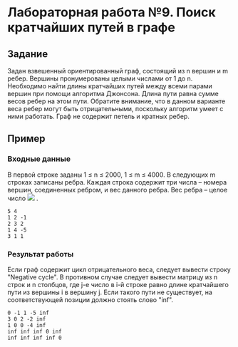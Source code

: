 # Лабораторная работа №9. Поиск кратчайших путей в графе #
## Задание ##
Задан взвешенный ориентированный граф, состоящий из n вершин и m ребер. Вершины пронумерованы целыми числами от 1 до n.
Необходимо найти длины кратчайших путей между всеми парами вершин при помощи алгоритма Джонсона. Длина пути равна сумме весов ребер на этом пути.
Обратите внимание, что в данном варианте веса ребер могут быть отрицательными, поскольку алгоритм умеет с ними работать. Граф не содержит петель и кратных ребер.
## Пример ##
### Входные данные ###
В первой строке заданы 1 ≤ n ≤ 2000, 1 ≤ m ≤ 4000. В следующих m строках записаны ребра. Каждая строка содержит три числа – номера вершин, соединенных ребром,
и вес данного ребра. Вес ребра – целое число <img src="https://render.githubusercontent.com/render/math?math=\pm 10^9"> .

```
5 4
1 2 -1
2 3 2
1 4 -5
3 1 1
```

### Результат работы ###
Если граф содержит цикл отрицательного веса, следует вывести строку "Negative cycle". В противном случае следует вывести матрицу из n строк и n столбцов,
где j-e число в i-й строке равно длине кратчайшего пути из вершины i в вершину j. Если такого пути не существует, на соответствующей позиции
должно стоять слово "inf".
```
0 -1 1 -5 inf
3 0 2 -2 inf
1 0 0 -4 inf
inf inf inf 0 inf
inf inf inf inf 0
```
